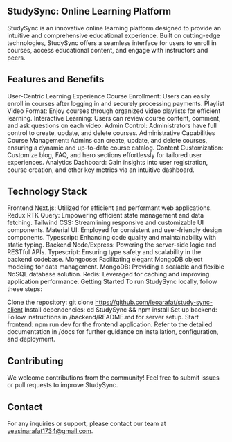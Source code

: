 ## StudySync: Online Learning Platform

StudySync is an innovative online learning platform designed to provide an intuitive and comprehensive educational experience. Built on cutting-edge technologies, StudySync offers a seamless interface for users to enroll in courses, access educational content, and engage with instructors and peers.

## Features and Benefits

User-Centric Learning Experience
Course Enrollment: Users can easily enroll in courses after logging in and securely processing payments.
Playlist Video Format: Enjoy courses through organized video playlists for efficient learning.
Interactive Learning: Users can review course content, comment, and ask questions on each video.
Admin Control: Administrators have full control to create, update, and delete courses.
Administrative Capabilities
Course Management: Admins can create, update, and delete courses, ensuring a dynamic and up-to-date course catalog.
Content Customization: Customize blog, FAQ, and hero sections effortlessly for tailored user experiences.
Analytics Dashboard: Gain insights into user registration, course creation, and other key metrics via an intuitive dashboard.

## Technology Stack

Frontend
Next.js: Utilized for efficient and performant web applications.
Redux RTK Query: Empowering efficient state management and data fetching.
Tailwind CSS: Streamlining responsive and customizable UI components.
Material UI: Employed for consistent and user-friendly design components.
Typescript: Enhancing code quality and maintainability with static typing.
Backend
Node/Express: Powering the server-side logic and RESTful APIs.
Typescript: Ensuring type safety and scalability in the backend codebase.
Mongoose: Facilitating elegant MongoDB object modeling for data management.
MongoDB: Providing a scalable and flexible NoSQL database solution.
Redis: Leveraged for caching and improving application performance.
Getting Started
To run StudySync locally, follow these steps:

Clone the repository: git clone https://github.com/leoarafat/study-sync-client
Install dependencies: cd StudySync && npm install
Set up backend: Follow instructions in /backend/README.md for server setup.
Start frontend: npm run dev for the frontend application.
Refer to the detailed documentation in /docs for further guidance on installation, configuration, and deployment.

## Contributing

We welcome contributions from the community! Feel free to submit issues or pull requests to improve StudySync.

## Contact

For any inquiries or support, please contact our team at yeasinarafat1734@gmail.com.

